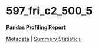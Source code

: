 # 597_fri_c2_500_5

[**Pandas Profiling Report**](https://epistasislab.github.io/penn-ml-benchmarks/profile/597_fri_c2_500_5.html)

[Metadata](metadata.yaml) | [Summary Statistics](summary_stats.tsv)
